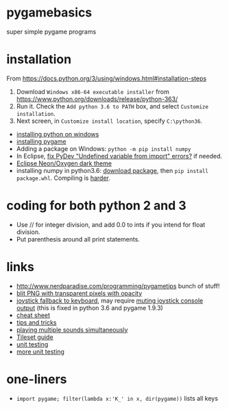 # pygamebasics
super simple pygame programs

# installation
From https://docs.python.org/3/using/windows.html#installation-steps
1. Download `Windows x86-64 executable installer` from https://www.python.org/downloads/release/python-363/
1. Run it. Check the `Add python 3.6 to PATH` box, and select `Customize installation`. 
1. Next screen, in `Customize install location`, specify `C:\python36`.

- [installing python on windows](https://docs.python.org/3/using/windows.html#installation-steps)
- [installing pygame](https://www.pygame.org/wiki/GettingStarted#Windows%20installation)
- Adding a package on Windows: `python -m pip install numpy`
- In Eclipse, [fix PyDev "Undefined variable from import" errors?](https://stackoverflow.com/a/30381908) if needed.
- [Eclipse Neon/Oxygen dark theme](https://marketplace.eclipse.org/content/eclipse-color-theme)
- installing numpy in python3.6: [download package](https://www.lfd.uci.edu/~gohlke/pythonlibs/#numpy), then `pip install package.whl`. Compiling is [harder](https://stackoverflow.com/questions/28413824/installing-numpy-on-windows).


# coding for both python 2 and 3
- Use // for integer division, and add 0.0 to ints if you intend for float division.
- Put parenthesis around all print statements.

# links
- http://www.nerdparadise.com/programming/pygametips bunch of stuff!
- [blit PNG with transparent pixels with opacity](http://www.nerdparadise.com/programming/pygameblitopacity)
- [joystick fallback to keyboard](http://www.nerdparadise.com/programming/pygamejoystick), may require [muting joystick console output](https://stackoverflow.com/questions/36624000/how-to-hide-sdl-library-debug-messages-in-python) (this is fixed in python 3.6 and pygame 1.9.3)
- [cheat sheet](http://www.cogsci.rpi.edu/~destem/gamedev/pygame.pdf)
- [tips and tricks](https://github.com/cosmologicon/pyjam/wiki/pygame-notes-and-tricks)
- [playing multiple sounds simultaneously](https://stackoverflow.com/questions/15385727/pygame-mixer-only-plays-one-sound-at-a-time)
- [Tileset guide](https://bitbucket.org/thesheep/qq/src/ce58427c58263abdd02a10976ca5514d20c2701b/qq.py)
- [unit testing](http://infinitemonkeycorps.net/docs/pph/#id5)
- [more unit testing](https://docs.python.org/3.6/library/unittest.html#module-unittest)

# one-liners
- `import pygame; filter(lambda x:'K_' in x, dir(pygame))` lists all keys
